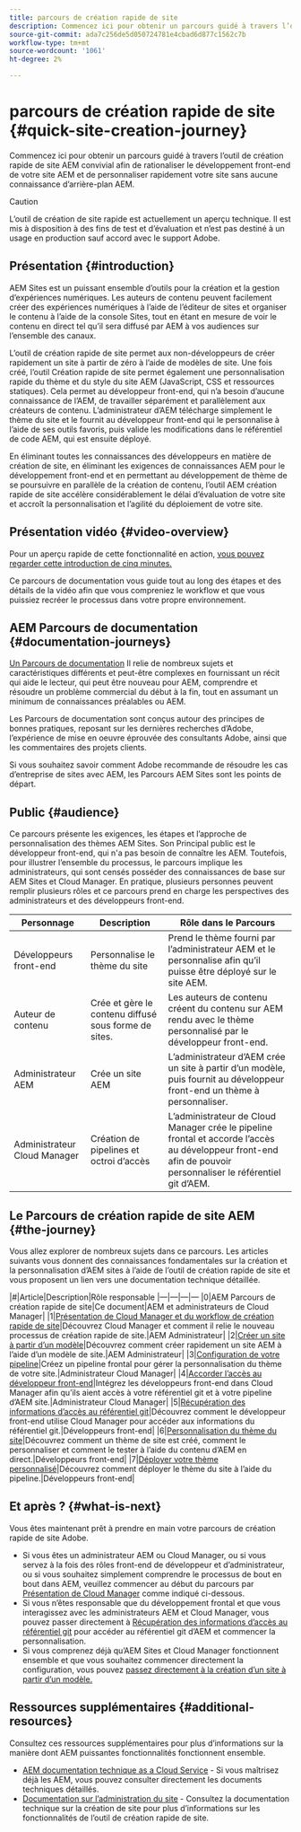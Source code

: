 ```yaml
---
title: parcours de création rapide de site
description: Commencez ici pour obtenir un parcours guidé à travers l’outil de création rapide de site AEM convivial afin de rationaliser le développement front-end de votre site AEM et de personnaliser rapidement votre site sans aucune connaissance d’arrière-plan AEM.
source-git-commit: ada7c256de5d050724781e4cbad6d877c1562c7b
workflow-type: tm+mt
source-wordcount: '1061'
ht-degree: 2%

---
```



# parcours de création rapide de site {#quick-site-creation-journey}

Commencez ici pour obtenir un parcours guidé à travers l’outil de création rapide de site AEM convivial afin de rationaliser le développement front-end de votre site AEM et de personnaliser rapidement votre site sans aucune connaissance d’arrière-plan AEM.

>[!CAUTION]
>
>L’outil de création de site rapide est actuellement un aperçu technique. Il est mis à disposition à des fins de test et d’évaluation et n’est pas destiné à un usage en production sauf accord avec le support Adobe.

## Présentation {#introduction}

AEM Sites est un puissant ensemble d’outils pour la création et la gestion d’expériences numériques. Les auteurs de contenu peuvent facilement créer des expériences numériques à l’aide de l’éditeur de sites et organiser le contenu à l’aide de la console Sites, tout en étant en mesure de voir le contenu en direct tel qu’il sera diffusé par AEM à vos audiences sur l’ensemble des canaux.

L’outil de création rapide de site permet aux non-développeurs de créer rapidement un site à partir de zéro à l’aide de modèles de site. Une fois créé, l’outil Création rapide de site permet également une personnalisation rapide du thème et du style du site AEM (JavaScript, CSS et ressources statiques). Cela permet au développeur front-end, qui n’a besoin d’aucune connaissance de l’AEM, de travailler séparément et parallèlement aux créateurs de contenu. L’administrateur d’AEM télécharge simplement le thème du site et le fournit au développeur front-end qui le personnalise à l’aide de ses outils favoris, puis valide les modifications dans le référentiel de code AEM, qui est ensuite déployé.

En éliminant toutes les connaissances des développeurs en matière de création de site, en éliminant les exigences de connaissances AEM pour le développement front-end et en permettant au développement de thème de se poursuivre en parallèle de la création de contenu, l’outil AEM création rapide de site accélère considérablement le délai d’évaluation de votre site et accroît la personnalisation et l’agilité du déploiement de votre site.

## Présentation vidéo {#video-overview}

Pour un aperçu rapide de cette fonctionnalité en action, [vous pouvez regarder cette introduction de cinq minutes.](https://www.youtube.com/watch?v=NQeQ1jZ7ZBw)

Ce parcours de documentation vous guide tout au long des étapes et des détails de la vidéo afin que vous compreniez le workflow et que vous puissiez recréer le processus dans votre propre environnement.

## AEM Parcours de documentation {#documentation-journeys}

[Un Parcours de documentation](/help/journey-documentation/documentation-journeys.md) Il relie de nombreux sujets et caractéristiques différents et peut-être complexes en fournissant un récit qui aide le lecteur, qui peut être nouveau pour AEM, comprendre et résoudre un problème commercial du début à la fin, tout en assumant un minimum de connaissances préalables ou AEM.

Les Parcours de documentation sont conçus autour des principes de bonnes pratiques, reposant sur les dernières recherches d’Adobe, l’expérience de mise en oeuvre éprouvée des consultants Adobe, ainsi que les commentaires des projets clients.

Si vous souhaitez savoir comment Adobe recommande de résoudre les cas d’entreprise de sites avec AEM, les Parcours AEM Sites sont les points de départ.

## Public {#audience}

Ce parcours présente les exigences, les étapes et l’approche de personnalisation des thèmes AEM Sites. Son Principal public est le développeur front-end, qui n&#39;a pas besoin de connaître les AEM. Toutefois, pour illustrer l’ensemble du processus, le parcours implique les administrateurs, qui sont censés posséder des connaissances de base sur AEM Sites et Cloud Manager. En pratique, plusieurs personnes peuvent remplir plusieurs rôles et ce parcours prend en charge les perspectives des administrateurs et des développeurs front-end.

| Personnage | Description | Rôle dans le Parcours |
|---|---|---|
| Développeurs front-end | Personnalise le thème du site | Prend le thème fourni par l’administrateur AEM et le personnalise afin qu’il puisse être déployé sur le site AEM. |
| Auteur de contenu | Crée et gère le contenu diffusé sous forme de sites. | Les auteurs de contenu créent du contenu sur AEM rendu avec le thème personnalisé par le développeur front-end. |
| Administrateur AEM | Crée un site AEM | L’administrateur d’AEM crée un site à partir d’un modèle, puis fournit au développeur front-end un thème à personnaliser. |
| Administrateur Cloud Manager | Création de pipelines et octroi d’accès | L’administrateur de Cloud Manager crée le pipeline frontal et accorde l’accès au développeur front-end afin de pouvoir personnaliser le référentiel git d’AEM. |

## Le Parcours de création rapide de site AEM {#the-journey}

Vous allez explorer de nombreux sujets dans ce parcours. Les articles suivants vous donnent des connaissances fondamentales sur la création et la personnalisation d’AEM sites à l’aide de l’outil de création rapide de site et vous proposent un lien vers une documentation technique détaillée.

|#|Article|Description|Rôle responsable |—|—|—|— |0|AEM Parcours de création rapide de site|Ce document|AEM et administrateurs de Cloud Manager| |1|[Présentation de Cloud Manager et du workflow de création rapide de site](cloud-manager.md)|Découvrez Cloud Manager et comment il relie le nouveau processus de création rapide de site.|AEM Administrateur| |2|[Créer un site à partir d’un modèle](create-site.md)|Découvrez comment créer rapidement un site AEM à l’aide d’un modèle de site.|AEM Administrateur| |3|[Configuration de votre pipeline](pipeline-setup.md)|Créez un pipeline frontal pour gérer la personnalisation du thème de votre site.|Administrateur Cloud Manager| |4|[Accorder l’accès au développeur front-end](grant-access.md)|Intégrez les développeurs front-end dans Cloud Manager afin qu’ils aient accès à votre référentiel git et à votre pipeline d’AEM site.|Administrateur Cloud Manager| |5|[Récupération des informations d’accès au référentiel git](retrieve-access.md)|Découvrez comment le développeur front-end utilise Cloud Manager pour accéder aux informations du référentiel git.|Développeurs front-end| |6|[Personnalisation du thème du site](customize-theme.md)|Découvrez comment un thème de site est créé, comment le personnaliser et comment le tester à l’aide du contenu d’AEM en direct.|Développeurs front-end| |7|[Déployer votre thème personnalisé](deploy-theme.md)|Découvrez comment déployer le thème du site à l’aide du pipeline.|Développeurs front-end|

## Et après ? {#what-is-next}

Vous êtes maintenant prêt à prendre en main votre parcours de création rapide de site Adobe.

* Si vous êtes un administrateur AEM ou Cloud Manager, ou si vous servez à la fois des rôles front-end de développeur et d’administrateur, ou si vous souhaitez simplement comprendre le processus de bout en bout dans AEM, veuillez commencer au début du parcours par [Présentation de Cloud Manager](cloud-manager.md) comme indiqué ci-dessous.
* Si vous n’êtes responsable que du développement frontal et que vous interagissez avec les administrateurs AEM et Cloud Manager, vous pouvez passer directement à [Récupération des informations d’accès au référentiel git](retrieve-access.md) pour accéder au référentiel git d’AEM et commencer la personnalisation.
* Si vous comprenez déjà qu’AEM Sites et Cloud Manager fonctionnent ensemble et que vous souhaitez commencer directement la configuration, vous pouvez [passez directement à la création d’un site à partir d’un modèle.](create-site.md)

## Ressources supplémentaires {#additional-resources}

Consultez ces ressources supplémentaires pour plus d’informations sur la manière dont AEM puissantes fonctionnalités fonctionnent ensemble.

* [AEM documentation technique as a Cloud Service](https://experienceleague.adobe.com/docs/experience-manager-cloud-service.html?lang=fr) - Si vous maîtrisez déjà les AEM, vous pouvez consulter directement les documents techniques détaillés.
* [Documentation sur l’administration du site](/help/sites-cloud/administering/site-creation/create-site.md) - Consultez la documentation technique sur la création de site pour plus d’informations sur les fonctionnalités de l’outil de création rapide de site.

